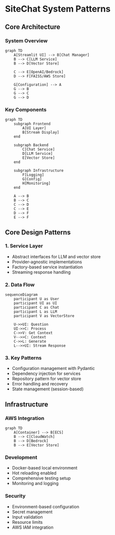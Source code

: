 # SiteChat System Patterns

## Core Architecture

### System Overview
```mermaid
graph TD
    A[Streamlit UI] --> B[Chat Manager]
    B --> C[LLM Service]
    B --> D[Vector Store]
    
    C --> E[OpenAI/Bedrock]
    D --> F[FAISS/AWS Store]
    
    G[Configuration] --> A
    G --> B
    G --> C
    G --> D
```

### Key Components
```mermaid
graph TD
    subgraph Frontend
        A[UI Layer]
        B[Stream Display]
    end
    
    subgraph Backend
        C[Chat Service]
        D[LLM Service]
        E[Vector Store]
    end
    
    subgraph Infrastructure
        F[Logging]
        G[Config]
        H[Monitoring]
    end
    
    A --> B
    B --> C
    C --> D
    C --> E
    D --> F
    E --> F
```

## Core Design Patterns

### 1. Service Layer
- Abstract interfaces for LLM and vector store
- Provider-agnostic implementations
- Factory-based service instantiation
- Streaming response handling

### 2. Data Flow
```mermaid
sequenceDiagram
    participant U as User
    participant UI as UI
    participant C as Chat
    participant L as LLM
    participant V as VectorStore
    
    U->>UI: Question
    UI->>C: Process
    C->>V: Get Context
    V-->>C: Context
    C->>L: Generate
    L-->>UI: Stream Response
```

### 3. Key Patterns
- Configuration management with Pydantic
- Dependency injection for services
- Repository pattern for vector store
- Error handling and recovery
- State management (session-based)

## Infrastructure

### AWS Integration
```mermaid
graph TD
    A[Container] --> B[ECS]
    B --> C[CloudWatch]
    B --> D[Bedrock]
    B --> E[Vector Store]
```

### Development
- Docker-based local environment
- Hot reloading enabled
- Comprehensive testing setup
- Monitoring and logging

### Security
- Environment-based configuration
- Secret management
- Input validation
- Resource limits
- AWS IAM integration
